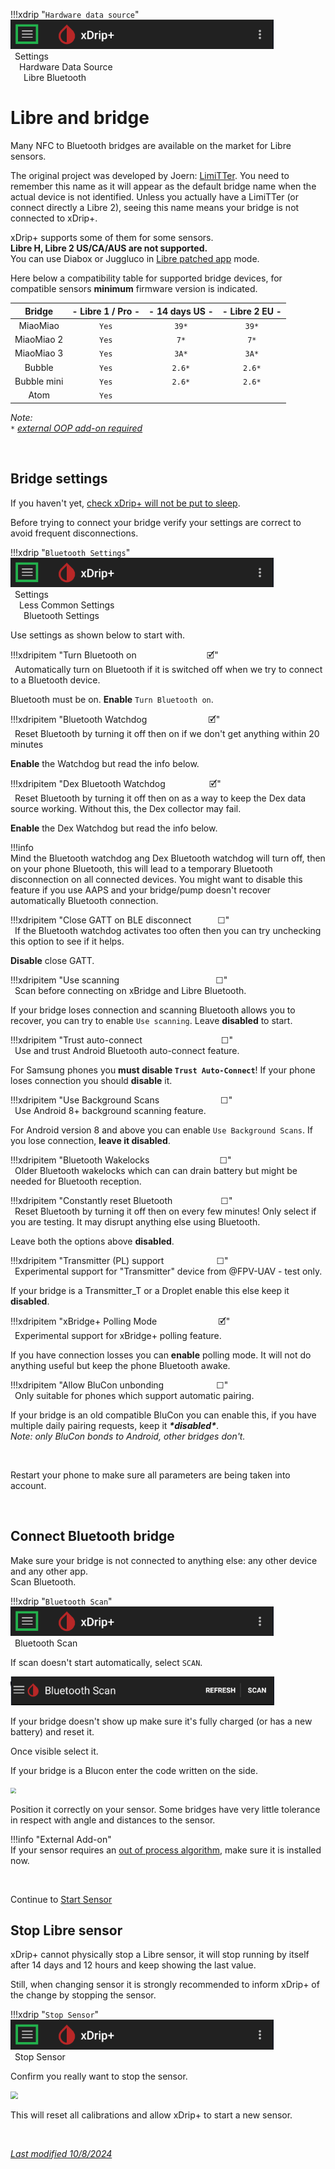 !!!xdrip "`Hardware data source`"  
    <img src="../../images/hamburger_menu.png" style="zoom:75%;" />  
    &ensp;Settings  
    &emsp;Hardware Data Source  
    &ensp;&emsp;Libre Bluetooth

# Libre and bridge

Many NFC to Bluetooth bridges are available on the market for Libre sensors.

The original project was developed by Joern: [LimiTTer](https://github.com/JoernL/LimiTTer). You need to remember this name as it will appear as the default bridge name when the actual device is not identified. Unless you actually have a LimiTTer (or connect directly a Libre 2), seeing this name means your bridge is not connected to xDrip+.

xDrip+ supports some of them for some sensors.  
**Libre H, Libre 2 US/CA/AUS are not supported.**  
You can use Diabox or Juggluco in [Libre patched app](/install/libre2patch/) mode.

Here below a compatibility table for supported bridge devices, for compatible sensors **minimum** firmware version is indicated.

|   Bridge    | - Libre 1 / Pro - | - 14 days US - | - Libre 2 EU - |
| :---------: | :---------------: | :------------: | :------------: |
|  MiaoMiao   |       `Yes`       |     `39*`      |     `39*`      |
| MiaoMiao 2  |       `Yes`       |      `7*`      |      `7*`      |
| MiaoMiao 3  |       `Yes`       |     `3A*`      |     `3A*`      |
|   Bubble    |       `Yes`       |     `2.6*`     |     `2.6*`     |
| Bubble mini |       `Yes`       |     `2.6*`     |     `2.6*`     |
|    Atom     |       `Yes`       |                |                |

*Note:*  
*`*` [external OOP add-on required](../../use/OOP)*

</br>

## Bridge settings

If you haven't yet, [check xDrip+ will not be put to sleep](../install/#make-sure-xdrip-will-not-be-put-to-sleep).

Before trying to connect your bridge verify your settings are correct to avoid frequent disconnections.

!!!xdrip "`Bluetooth Settings`"  
    <img src="../../images/hamburger_menu.png" style="zoom:75%;" />  
    &ensp;Settings  
    &emsp;Less Common Settings  
    &ensp;&emsp;Bluetooth Settings  

Use settings as shown below to start with.

!!!xdripitem "Turn Bluetooth on&emsp;&emsp;&emsp;&emsp;&emsp;&emsp;&emsp;&emsp;🗹"  
    &ensp;Automatically turn on Bluetooth if it is switched off when we try to connect to a Bluetooth device.

Bluetooth must be on. **Enable** `Turn Bluetooth on`.

!!!xdripitem "Bluetooth Watchdog&emsp;&emsp;&emsp;&emsp;&emsp;&emsp;&emsp;🗹"  
    &ensp;Reset Bluetooth by turning it off then on if we don't get anything within 20 minutes

**Enable** the Watchdog but read the info below.

!!!xdripitem "Dex Bluetooth Watchdog&emsp;&emsp;&emsp;&emsp;&emsp;🗹"  
    &ensp;Reset Bluetooth by turning it off then on as a way to keep the Dex data source working. Without this, the Dex collector may fail.

**Enable** the Dex Watchdog but read the info below.

!!!info  
    Mind the Bluetooth watchdog ang Dex Bluetooth watchdog will turn off, then on your phone Bluetooth, this will lead to a temporary Bluetooth disconnection on all connected devices. You might want to disable this feature if you use AAPS and your bridge/pump doesn't recover automatically Bluetooth connection.

!!!xdripitem "Close GATT on BLE disconnect&emsp;&emsp;&emsp;☐"  
    &ensp;If the Bluetooth watchdog activates too often then you can try unchecking this option to see if it helps.

**Disable** close GATT.

!!!xdripitem "Use scanning&emsp;&emsp;&emsp;&emsp;&emsp;&emsp;&emsp;&emsp;&emsp;&emsp;&emsp;☐"  
    &ensp;Scan before connecting on xBridge and Libre Bluetooth.

If your bridge loses connection and scanning Bluetooth allows you to recover, you can try to enable `Use scanning`. Leave **disabled** to start.

!!!xdripitem "Trust auto-connect&emsp;&emsp;&emsp;&emsp;&emsp;&emsp;&emsp;&emsp;&emsp;☐"  
    &ensp;Use and trust Android Bluetooth auto-connect feature.

For Samsung phones you **must disable `Trust Auto-Connect`**! If your phone loses connection you should **disable** it.

!!!xdripitem "Use Background Scans&emsp;&emsp;&emsp;&emsp;&emsp;&emsp;&emsp;☐"  
    &ensp;Use Android 8+ background scanning feature.

For Android version 8 and above you can enable `Use Background Scans`. If you lose connection, **leave it disabled**.

!!!xdripitem "Bluetooth Wakelocks&emsp;&emsp;&emsp;&emsp;&emsp;&emsp;&emsp;&emsp;☐"  
    &ensp;Older Bluetooth wakelocks which can can drain battery but might be needed for Bluetooth reception.  

!!!xdripitem "Constantly reset Bluetooth&ensp;&emsp;&emsp;&emsp;&emsp;&emsp;☐"  
    &ensp;Reset Bluetooth by turning it off then on every few minutes! Only select if you are testing. It may disrupt anything else using Bluetooth.

Leave both the options above **disabled**.

!!!xdripitem "Transmitter (PL) support&emsp;&emsp;&emsp;&emsp;&emsp;&emsp;☐"  
    &ensp;Experimental support for "Transmitter" device from @FPV-UAV - test only.

If your bridge is a Transmitter_T or a Droplet enable this else keep it **disabled**.

!!!xdripitem "xBridge+ Polling Mode&emsp;&emsp;&emsp;&emsp;&emsp;&emsp;&emsp;🗹"  
    &ensp;Experimental support for xBridge+ polling feature.

If you have connection losses you can **enable** polling mode. It will not do anything useful but keep the phone Bluetooth awake.

!!!xdripitem "Allow BluCon unbonding&emsp;&emsp;&emsp;&emsp;&emsp;&emsp;☐"  
    &ensp;Only suitable for phones which support automatic pairing. 

If your bridge is an old compatible BluCon you can enable this, if you have multiple daily pairing requests, keep it ***\*disabled\****.   
*Note: only BluCon bonds to Android, other bridges don't.*

</br>

Restart your phone to make sure all parameters are being taken into account.

</br>

## Connect Bluetooth bridge

Make sure your bridge is not connected to anything else: any other device and any other app.  
Scan Bluetooth.

!!!xdrip "`Bluetooth Scan`"  
    <img src="../../images/hamburger_menu.png" style="zoom:75%;" />  
    &ensp;Bluetooth Scan  

If scan doesn't start automatically, select `SCAN`.

<img src="../../images/M-BTscan.png" style="zoom:75%;" />

If your bridge doesn't show up make sure it's fully charged (or has a new battery) and reset it.

Once visible select it.

If your bridge is a Blucon enter the code written on the side. 

<img src="../images/M-BT-BK.png" style="zoom:55%;" />

Position it correctly on your sensor. Some bridges have very little tolerance in respect with angle and distances to the sensor.

!!!info "External Add-on"  
    If your sensor requires an [out of process algorithm](../../use/OOP), make sure it is installed now.

</br>

Continue to [Start Sensor](../../use/startsensor/#libre)

## Stop Libre sensor

xDrip+ cannot physically stop a Libre sensor, it will stop running by itself after 14 days and 12 hours and keep showing the last value.

Still, when changing sensor it is strongly recommended to inform xDrip+ of the change by stopping the sensor.

!!!xdrip "`Stop Sensor`"  
    <img src="../../images/hamburger_menu.png" style="zoom:75%;" />  
    &ensp;Stop Sensor  

Confirm you really want to stop the sensor.

<img src="../images/M-StoSC.png" style="zoom:75%;" />

This will reset all calibrations and allow xDrip+ to start a new sensor.

</br>

[*Last modified 10/8/2024*](https://github.com/NightscoutFoundation/xDrip/releases/tag/2024.08.07)